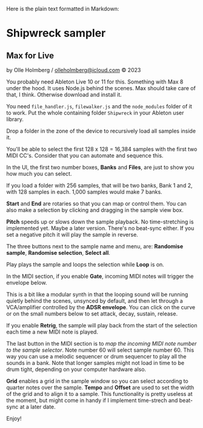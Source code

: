Here is the plain text formatted in Markdown:

# Shipwreck sampler

## Max for Live

by Olle Holmberg / olleholmberg@icloud.com
© 2023

You probably need Ableton Live 10 or 11 for this. Something with Max 8 under the hood. It uses Node.js behind the scenes. Max should take care of that, I think. Otherwise download and install it. 

You need `file_handler.js`, `filewalker.js` and the `node_modules` folder of it to work. Put the whole containing folder `Shipwreck` in your Ableton user library.

Drop a folder in the zone of the device to recursively load all samples inside it. 

You'll be able to select the first 128 x 128 = 16,384 samples with the first two MIDI CC's. Consider that you can automate and sequence this.

In the UI, the first two number boxes, **Banks** and **Files**, are just to show you how much you can select. 

If you load a folder with 256 samples, that will be two banks, Bank 1 and 2, with 128 samples in each. 1,000 samples would make 7 banks.

**Start** and **End** are rotaries so that you can map or control them. You can also make a selection by clicking and dragging in the sample view box.

**Pitch** speeds up or slows down the sample playback. No time-stretching is implemented yet. Maybe a later version. There's no beat-sync either. If you set a negative pitch it will play the sample in reverse. 

The three buttons next to the sample name and menu, are: **Randomise sample**, **Randomise selection**, **Select all**.

Play plays the sample and loops the selection while **Loop** is on.

In the MIDI section, if you enable **Gate**, incoming MIDI notes will trigger the envelope below. 

This is a bit like a modular synth in that the looping sound will be running quietly behind the scenes, unsynced by default, and then let through a VCA/amplifier controlled by the **ADSR envelope**. You can click on the curve or on the small numbers below to set attack, decay, sustain, release.

If you enable **Retrig**, the sample will play back from the start of the selection each time a new MIDI note is played.

The last button in the MIDI section is to *map the incoming MIDI note number to the sample selector*. Note number 60 will select sample number 60. This way you can use a melodic sequencer or drum sequencer to play all the sounds in a bank. Note that longer samples might not load in time to be drum tight, depending on your computer hardware also.

**Grid** enables a grid in the sample window so you can select according to quarter notes over the sample. **Tempo** and **Offset** are used to set the width of the grid and to align it to a sample. This functionality is pretty useless at the moment, but might come in handy if I implement time-strech and beat-sync at a later date.

Enjoy!